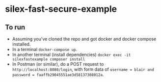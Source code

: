 # silex-fast-secure-example

## To run
- Assuming you've cloned the repo and got docker and docker compose installed.
- In a terminal `docker-compose up`.
- In another terminal (install dependencies) `docker exec -it silexfastexample composer install`
- In Postman (or similar), do a POST request to `http://localhost:8080/login`, with form data of `username = blair and password = faaffb29045551ae3d58137308012a`.